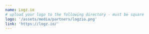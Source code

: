 ```yaml
---
name: Logz.io
# upload your logo to the following directory - must be square
logo: '/assets/media/partners/logzio.png'
link: 'https://logz.io/'
---
```

